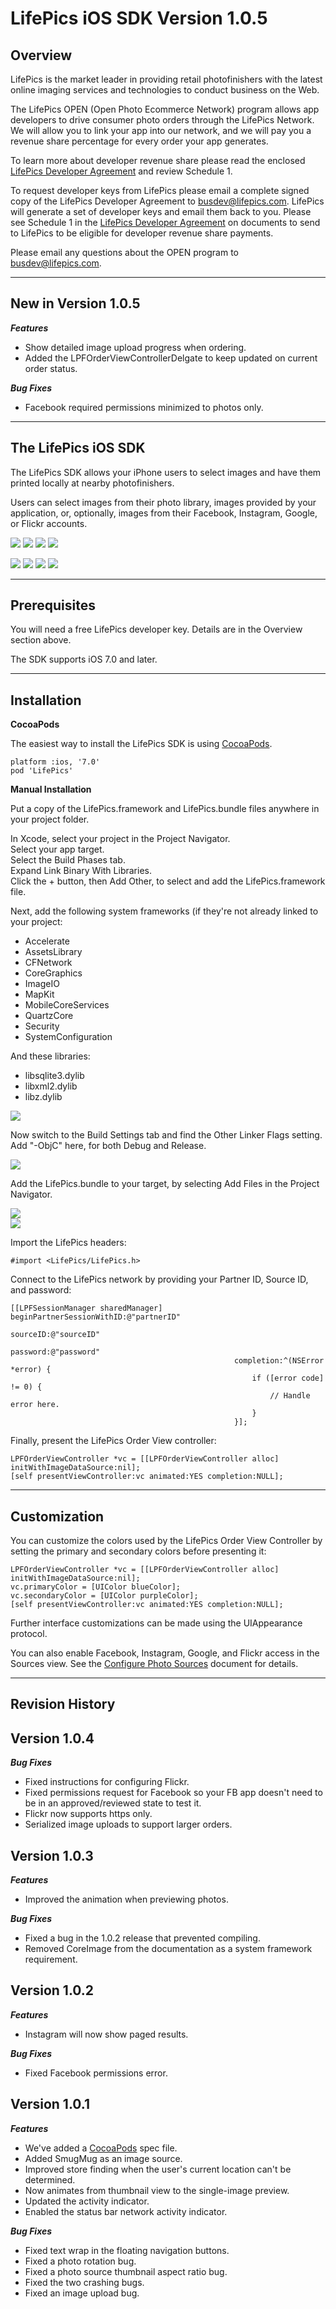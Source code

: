 LifePics iOS SDK Version 1.0.5
==============================


Overview
--------

LifePics is the market leader in providing retail photofinishers with the latest online imaging services and technologies to conduct business on the Web.

The LifePics OPEN (Open Photo Ecommerce Network) program allows app developers to drive consumer photo orders through the LifePics Network. We will allow you to link your app into our network, and we will pay you a revenue share percentage for every order your app generates.

To learn more about developer revenue share please read the enclosed [LifePics Developer Agreement](https://github.com/LifePics/iOS-SDK/raw/master/LifePics%20Developer%20Agreement.pdf)
 and review Schedule 1.

To request developer keys from LifePics please email a complete signed copy of the LifePics Developer Agreement to [busdev@lifepics.com](mailto:busdev@lifepics.com). LifePics will generate a set of developer keys and email them back to you. Please see Schedule 1 in the [LifePics Developer Agreement](https://github.com/LifePics/iOS-SDK/blob/master/LifePics%20Developer%20Agreement.pdf) on documents to send to LifePics to be eligible for developer revenue share payments.

Please email any questions about the OPEN program to [busdev@lifepics.com](mailto:busdev@lifepics.com).


* * *

New in Version 1.0.5
--------------------

***Features***

* Show detailed image upload progress when ordering.
* Added the LPFOrderViewControllerDelgate to keep updated on current order status.


***Bug Fixes***

- Facebook required permissions minimized to photos only.


* * *

The LifePics iOS SDK
--------------------
The LifePics SDK allows your iPhone users to select images and have them printed locally at nearby photofinishers.

Users can select images from their photo library, images provided by your application, or, optionally, images from their Facebook, Instagram, Google, or Flickr accounts.

![](https://s3.amazonaws.com/LifePics-iOS-SDK/Screenshots/screen1.png) ![](https://s3.amazonaws.com/LifePics-iOS-SDK/Screenshots/screen2.png)
![](https://s3.amazonaws.com/LifePics-iOS-SDK/Screenshots/screen3.png) ![](https://s3.amazonaws.com/LifePics-iOS-SDK/Screenshots/screen4.png)

![](https://s3.amazonaws.com/LifePics-iOS-SDK/Screenshots/screen5.png) ![](https://s3.amazonaws.com/LifePics-iOS-SDK/Screenshots/screen6.png)
![](https://s3.amazonaws.com/LifePics-iOS-SDK/Screenshots/screen7.png) ![](https://s3.amazonaws.com/LifePics-iOS-SDK/Screenshots/screen8.png)


* * *

Prerequisites
------------

You will need a free LifePics developer key. Details are in the Overview section above.

The SDK supports iOS 7.0 and later.


* * *

Installation 
------------

**CocoaPods**

The easiest way to install the LifePics SDK is using [CocoaPods](http://cocoapods.org).

    platform :ios, '7.0'
    pod 'LifePics'


**Manual Installation**

Put a copy of the LifePics.framework and LifePics.bundle files anywhere in your project folder. 

In Xcode, select your project in the Project Navigator.<br>
Select your app target.<br>
Select the Build Phases tab.<br>
Expand Link Binary With Libraries.<br>
Click the + button, then Add Other, to select and add the LifePics.framework file.

Next, add the following system frameworks (if they're not already linked to your project:

* Accelerate
* AssetsLibrary
* CFNetwork
* CoreGraphics
* ImageIO
* MapKit
* MobileCoreServices
* QuartzCore
* Security
* SystemConfiguration

And these libraries:

* libsqlite3.dylib
* libxml2.dylib
* libz.dylib

![](https://s3.amazonaws.com/LifePics-iOS-SDK/Screenshots/LinkBinaries.png)

Now switch to the Build Settings tab and find the Other Linker Flags setting. Add "-ObjC" here, for both Debug and Release.

![](https://s3.amazonaws.com/LifePics-iOS-SDK/Screenshots/OtherLinkerFlags.png)

Add the LifePics.bundle to your target, by selecting Add Files in the Project Navigator.

![](https://s3.amazonaws.com/LifePics-iOS-SDK/Screenshots/AddFiles.png)<br>
![](https://s3.amazonaws.com/LifePics-iOS-SDK/Screenshots/AddBundle.png)


Import the LifePics headers:

    #import <LifePics/LifePics.h>


Connect to the LifePics network by providing your Partner ID, Source ID, and password:

    [[LPFSessionManager sharedManager] beginPartnerSessionWithID:@"partnerID"
                                                        sourceID:@"sourceID"
                                                        password:@"password"
                                                      completion:^(NSError *error) {
                                                          if ([error code] != 0) {
                                                              // Handle error here.
                                                          }
                                                      }];

Finally, present the LifePics Order View controller:

    LPFOrderViewController *vc = [[LPFOrderViewController alloc] initWithImageDataSource:nil];
    [self presentViewController:vc animated:YES completion:NULL];


* * *

Customization
-------------

You can customize the colors used by the LifePics Order View Controller by setting the primary and secondary colors before presenting it:

    LPFOrderViewController *vc = [[LPFOrderViewController alloc] initWithImageDataSource:nil];
    vc.primaryColor = [UIColor blueColor];
    vc.secondaryColor = [UIColor purpleColor];
    [self presentViewController:vc animated:YES completion:NULL];

Further interface customizations can be made using the UIAppearance protocol.

You can also enable Facebook, Instagram, Google, and Flickr access in the Sources view. See the [Configure Photo Sources](https://github.com/LifePics/iOS-SDK/blob/master/Configure%20Photo%20Sources.md) document for details.


* * *

Revision History
----------------

## Version 1.0.4


***Bug Fixes***

- Fixed instructions for configuring Flickr.
- Fixed permissions request for Facebook so your FB app doesn't need to be in an approved/reviewed state to test it.
- Flickr now supports https only.
- Serialized image uploads to support larger orders.


## Version 1.0.3


***Features***

- Improved the animation when previewing photos.


***Bug Fixes***

- Fixed a bug in the 1.0.2 release that prevented compiling.
- Removed CoreImage from the documentation as a system framework requirement.


## Version 1.0.2

***Features***

- Instagram will now show paged results.


***Bug Fixes***

- Fixed Facebook permissions error.


## Version 1.0.1

***Features***

- We've added a [CocoaPods](http://cocoapods.org) spec file.
- Added SmugMug as an image source.
- Improved store finding when the user's current location can't be determined.
- Now animates from thumbnail view to the single-image preview.
- Updated the activity indicator.
- Enabled the status bar network activity indicator.


***Bug Fixes***

- Fixed text wrap in the floating navigation buttons.
- Fixed a photo rotation bug.
- Fixed a photo source thumbnail aspect ratio bug.
- Fixed the two crashing bugs.
- Fixed an image upload bug.
